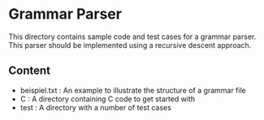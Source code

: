 # Grammar Parser

This directory contains sample code and test cases for a grammar parser. This
parser should be implemented using a recursive descent approach.

## Content

- beispiel.txt : An example to illustrate the structure of a grammar file
- C : A directory containing C code to get started with
- test : A directory with a number of test cases
